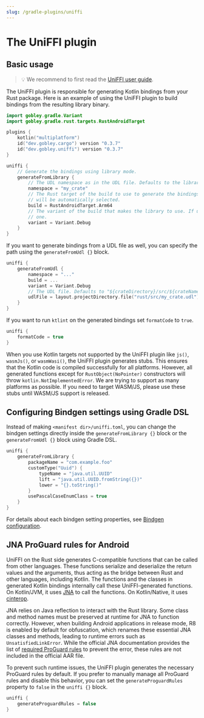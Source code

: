 ```yaml
---
slug: /gradle-plugins/uniffi
---
```


# The UniFFI plugin

## Basic usage

> :bulb: We recommend to first read the [UniFFI user guide](https://mozilla.github.io/uniffi-rs/).

The UniFFI plugin is responsible for generating Kotlin bindings from your Rust package. Here is an
example of using the UniFFI plugin to build bindings from the resulting library binary.

```kotlin
import gobley.gradle.Variant
import gobley.gradle.rust.targets.RustAndroidTarget

plugins {
    kotlin("multiplatform")
    id("dev.gobley.cargo") version "0.3.7"
    id("dev.gobley.uniffi") version "0.3.7"
}

uniffi {
    // Generate the bindings using library mode.
    generateFromLibrary {
        // The UDL namespace as in the UDL file. Defaults to the library crate name.
        namespace = "my_crate"
        // The Rust target of the build to use to generate the bindings. If unspecified, one of the available builds
        // will be automatically selected.
        build = RustAndroidTarget.Arm64
        // The variant of the build that makes the library to use. If unspecified, the UniFFI plugin automatically picks
        // one.
        variant = Variant.Debug
    }
}
```

If you want to generate bindings from a UDL file as well, you can specify the path using the
`generateFromUdl {}` block.

```kotlin
uniffi {
    generateFromUdl {
        namespace = "..."
        build = ...
        variant = Variant.Debug
        // The UDL file. Defaults to "${crateDirectory}/src/${crateName}.udl".
        udlFile = layout.projectDirectory.file("rust/src/my_crate.udl")
    }
}
```

If you want to run `ktlint` on the generated bindings set `formatCode` to `true`.

```kotlin
uniffi {
    formatCode = true
}
```

When you use Kotlin targets not supported by the UniFFI plugin like `js()`, `wasmJs()`, or
`wasmWasi()`, the UniFFI plugin generates stubs. This ensures that the Kotlin code is compiled
successfully for all platforms. However, all generated functions except for `RustObject(NoPointer)`
constructors will throw `kotlin.NotImplementedError`. We are trying to support as many platforms as
possible. If you need to target WASM/JS, please use these stubs until WASM/JS support is released.

## Configuring Bindgen settings using Gradle DSL

Instead of making `<manifest dir>/uniffi.toml`, you can change the bindgen settings directly inside
the `generateFromLibrary {}` block or the `generateFromUdl {}` block using Gradle DSL.

```kotlin
uniffi {
    generateFromLibrary {
        packageName = "com.example.foo"
        customType("Uuid") {
            typeName = "java.util.UUID"
            lift = "java.util.UUID.fromString({})"
            lower = "{}.toString()"
        }
        usePascalCaseEnumClass = true
    }
}
```

For details about each bindgen setting properties,
see [Bindgen configuration](../3-bindgen.md#bindgen-configuration).

## JNA ProGuard rules for Android

UniFFI on the Rust side generates C-compatible functions that can be called from other
languages. These functions serialize and deserialize the return values and the arguments, thus
acting as the bridge between Rust and other languages, including Kotlin. The functions and the
classes in generated Kotlin bindings internally call these UniFFI-generated functions. On
Kotlin/JVM, it uses [JNA](https://github.com/java-native-access/jna) to call the functions. On
Kotlin/Native, it uses [cinterop](https://kotlinlang.org/docs/native-c-interop.html#bindings).

JNA relies on Java reflection to interact with the Rust library. Some class and method names must be
preserved at runtime for JNA to function correctly. However, when building Android applications in
release mode, R8 is enabled by default for obfuscation, which renames these essential JNA classes
and methods, leading to runtime errors such as `UnsatisfiedLinkError`. While the official JNA
documentation provides the list of
[required ProGuard rules](https://github.com/java-native-access/jna/blob/master/www/FrequentlyAskedQuestions.md#jna-on-android)
to prevent the error, these rules are not included in the official AAR file.

To prevent such runtime issues, the UniFFI plugin generates the necessary ProGuard rules by default.
If you prefer to manually manage all ProGuard rules and disable this behavior, you can set the
`generateProguardRules` property to `false` in the `uniffi {}` block.

```kotlin
uniffi {
    generateProguardRules = false
}
``` 